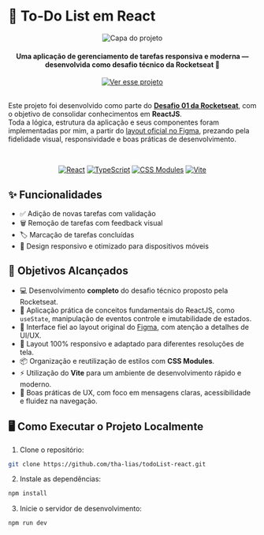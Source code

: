 # 📝 To-Do List em React

<div align="center">
  <img src="https://github.com/user-attachments/assets/3b47792a-227d-471f-969c-5415c987d2c6" alt="Capa do projeto">

#### Uma aplicação de gerenciamento de tarefas responsiva e moderna — desenvolvida como desafio técnico da Rocketseat 🚀

</div>

<div align="center">
  <a href="https://tha-lias.github.io/todoList-react/" target="_blank" rel="noopener noreferrer">
    <img src="https://img.shields.io/badge/Ver%20esse%20projeto-blue?style=for-the-badge&logo=github&logoColor=white" alt="Ver esse projeto">
  </a>
</div>
<br>

Este projeto foi desenvolvido como parte do [**Desafio 01 da Rocketseat**](https://efficient-sloth-d85.notion.site/Desafio-01-Praticando-os-conceitos-do-ReactJS-91fd63dd1a5b4a2796152de293ec1074#5d65777c3d4942009e3fe381f08d3c54), com o objetivo de consolidar conhecimentos em **ReactJS**.  
Toda a lógica, estrutura da aplicação e seus componentes foram implementadas por mim, a partir do [layout oficial no Figma](https://www.figma.com/file/0n0zDN7zbzhRbaEO74Xesx/ToDo-List/duplicate), prezando pela fidelidade visual, responsividade e boas práticas de desenvolvimento.

<br>

<div align="center">

[![React](https://img.shields.io/badge/React-20232A?style=for-the-badge&logo=react&logoColor=61DAFB)](https://reactjs.org/)
[![TypeScript](https://img.shields.io/badge/TypeScript-007ACC?style=for-the-badge&logo=typescript&logoColor=white)](https://www.typescriptlang.org/)
[![CSS Modules](https://img.shields.io/badge/CSS_Modules-000000?style=for-the-badge&logo=css-modules&logoColor=white)](https://github.com/css-modules/css-modules)
[![Vite](https://img.shields.io/badge/Vite-B73BFE?style=for-the-badge&logo=vite&logoColor=FFD62E)](https://vitejs.dev/)

</div>

## ✨ Funcionalidades

- ✅ Adição de novas tarefas com validação
- 🗑️ Remoção de tarefas com feedback visual
- 🏷️ Marcação de tarefas concluídas
- 📱 Design responsivo e otimizado para dispositivos móveis


## 🎯 Objetivos Alcançados

- 💻 Desenvolvimento **completo** do desafio técnico proposto pela Rocketseat.
- 🧠 Aplicação prática de conceitos fundamentais do ReactJS, como `useState`, manipulação de eventos controle e imutabilidade de estados.
- 🎨 Interface fiel ao layout original do [Figma](https://www.figma.com/file/0n0zDN7zbzhRbaEO74Xesx/ToDo-List/duplicate), com atenção a detalhes de UI/UX.
- 📱 Layout 100% responsivo e adaptado para diferentes resoluções de tela.
- 📦 Organização e reutilização de estilos com **CSS Modules**.
- ⚡ Utilização do **Vite** para um ambiente de desenvolvimento rápido e moderno.
- 🧪 Boas práticas de UX, com foco em mensagens claras, acessibilidade e fluidez na navegação.

## 🖥️ Como Executar o Projeto Localmente

1. Clone o repositório:
```bash
git clone https://github.com/tha-lias/todoList-react.git
```
2. Instale as dependências:
```bash
npm install
```
3. Inicie o servidor de desenvolvimento:
```bash
npm run dev
```
